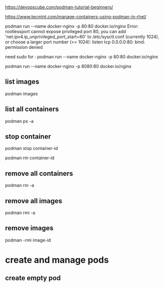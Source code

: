 https://devopscube.com/podman-tutorial-beginners/

https://www.tecmint.com/manage-containers-using-podman-in-rhel/


podman run --name docker-nginx -p 80:80 docker.io/nginx
Error: rootlessport cannot expose privileged port 80, you can add 'net.ipv4.ip_unprivileged_port_start=80' to /etc/sysctl.conf (currently 1024), or choose a larger port number (>= 1024): listen tcp 0.0.0.0:80: bind: permission denied

need sudo for : podman run --name docker-nginx -p 80:80 docker.io/nginx

podman  run --name docker-nginx -p 8080:80 docker.io/nginx

## list images

podman images

## list all containers

podman ps -a

## stop container

podman stop container-id

podman rm container-id

## remove all containers

podman rm -a

## remove all images

podman rmi -a

## remove images

podman -rmi image-id

# create and manage pods

## create empty pod


